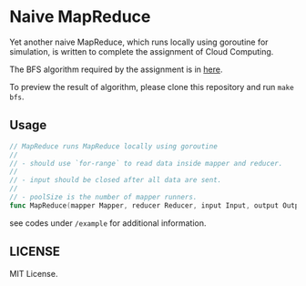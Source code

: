 # Naive MapReduce

Yet another naive MapReduce, which runs locally using goroutine for simulation,
is written to complete the assignment of Cloud Computing. 

The BFS algorithm required by the assignment is in [here](https://github.com/unbyte/naive-mapreduce/blob/master/example/bfs/main.go).

To preview the result of algorithm, please clone this repository and run `make bfs`.

## Usage

```go
// MapReduce runs MapReduce locally using goroutine
//
// - should use `for-range` to read data inside mapper and reducer.
//
// - input should be closed after all data are sent.
//
// - poolSize is the number of mapper runners.
func MapReduce(mapper Mapper, reducer Reducer, input Input, output Output, poolSize int)
```

see codes under `/example` for additional information.

## LICENSE

MIT License.